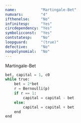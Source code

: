 ```yaml
---
name:           "Martingale-Bet"
numvars:        "4"
ifthenelse:     "No"
infinitesp:     "Yes"
circdependency: "Yes"
symbolicconst:  "Yes"
contstatesp:    "No"
loopguard:      "(true)"
defective:      "No"
nonpolynomial:  "No"
---
```


Martingale-Bet

```python
bet, capital = 1, c0
while true:
    bet = 2*bet
    r = Bernoulli(p)
    if r == 1:
        capital = capital - bet
    else:
        capital = capital + bet
    end
end
```
